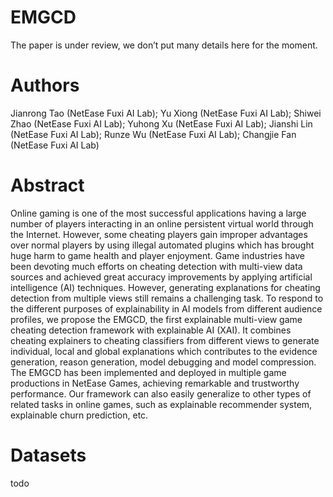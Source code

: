 # EMGCD
The paper is under review, we don’t put many details here for the moment.

# Authors
Jianrong Tao (NetEase Fuxi AI Lab); Yu Xiong (NetEase Fuxi AI Lab); Shiwei Zhao (NetEase Fuxi AI Lab); Yuhong Xu (NetEase Fuxi AI Lab); Jianshi Lin (NetEase Fuxi AI Lab); Runze Wu (NetEase Fuxi AI Lab); Changjie Fan (NetEase Fuxi AI Lab)

# Abstract
Online gaming is one of the most successful applications having a large number of players interacting in an online persistent virtual world through the Internet. However, some cheating players gain improper advantages over normal players by using illegal automated plugins which has brought huge harm to game health and player enjoyment. Game industries have been devoting much efforts on cheating detection with multi-view data sources and achieved great accuracy improvements by applying artificial intelligence (AI) techniques. However, generating explanations for cheating detection from multiple views still remains a challenging task. To respond to the different purposes of explainability in AI models from different audience profiles, we propose the EMGCD, the first explainable multi-view game cheating detection framework with explainable AI (XAI). It combines cheating explainers to cheating classifiers from different views to generate individual, local and global explanations which contributes to the evidence generation, reason generation, model debugging and model compression. The EMGCD has been implemented and deployed in multiple game productions in NetEase Games, achieving remarkable and trustworthy performance. Our framework can also easily generalize to other types of related tasks in online games, such as explainable recommender system, explainable churn prediction, etc.

# Datasets
todo